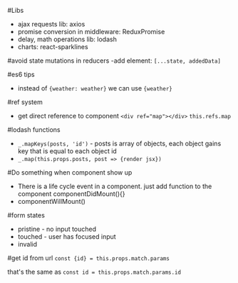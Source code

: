 #Libs
- ajax requests lib: axios
- promise conversion in middleware: ReduxPromise
- delay, math operations lib: lodash
- charts: react-sparklines

#avoid state mutations in reducers
-add element:
```[...state, addedData]```

#es6 tips
- instead of `{weather: weather}` we can use `{weather}`

#ref system
- get direct reference to component `<div ref="map"></div>` `this.refs.map`

#lodash functions
- ```_.mapKeys(posts, 'id')``` - posts is array of objects, each object gains key that is equal to each object id
- ```_.map(this.props.posts, post => {render jsx})```

#Do something when component show up
- There is a life cycle event in a component. just add function to the component componentDidMount(){}
- componentWillMount() 

#form states

- pristine - no input touched
- touched - user has focused input
- invalid

#get id from url
`const {id} = this.props.match.params`

that's the same as `const id = this.props.match.params.id`
